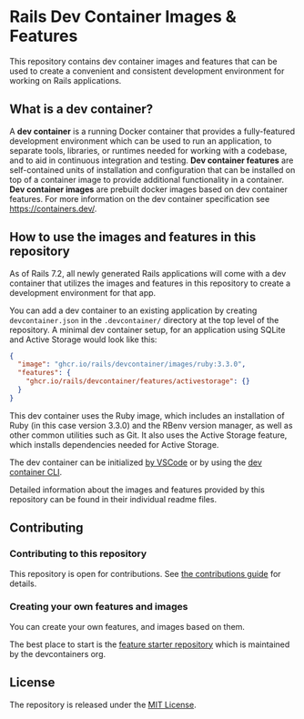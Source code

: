 # Rails Dev Container Images & Features

This repository contains dev container images and features that can be used to create a convenient and consistent 
development environment for working on Rails applications.

## What is a dev container?

A **dev container** is a running Docker container that provides a fully-featured development environment  which can be 
used to run an application, to separate tools, libraries, or runtimes needed for working with a codebase, and to aid in 
continuous integration and testing. **Dev container features** are self-contained units of installation and configuration
that can be installed on top of a container image to provide additional functionality in a container. **Dev container
images** are prebuilt docker images based on dev container features. For more information on the dev container
specification see https://containers.dev/.

## How to use the images and features in this repository

As of Rails 7.2, all newly generated Rails applications will come with a dev container that utilizes the images and
features in this repository to create a development environment for that app.

You can add a dev container to an existing application by creating `devcontainer.json` in the `.devcontainer/` directory
at the top level of the repository. A minimal dev container setup, for an application using SQLite and Active Storage
would look like this:

```json
{
  "image": "ghcr.io/rails/devcontainer/images/ruby:3.3.0",
  "features": {
    "ghcr.io/rails/devcontainer/features/activestorage": {}
  }
}
```

This dev container uses the Ruby image, which includes an installation of Ruby (in this case version 3.3.0) and the RBenv
version manager, as well as other common utilities such as Git. It also uses the Active Storage feature, which installs 
dependencies needed for Active Storage.

The dev container can be initialized [by VSCode](https://code.visualstudio.com/docs/devcontainers/containers) or by using
the [dev container CLI](https://code.visualstudio.com/docs/devcontainers/devcontainer-cli).

Detailed information about the images and features provided by this repository can be found in their individual readme
files.

## Contributing

### Contributing to this repository

This repository is open for contributions. See [the contributions guide](CONTRIBUTING.md) for details.

### Creating your own features and images

You can create your own features, and images based on them.

The best place to start is the [feature starter repository](https://github.com/devcontainers/feature-starter) which is 
maintained by the devcontainers org.

## License

The repository is released under the [MIT License](https://opensource.org/licenses/MIT).